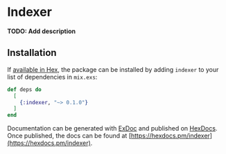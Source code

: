 # Indexer

**TODO: Add description**

## Installation

If [available in Hex](https://hex.pm/docs/publish), the package can be installed
by adding `indexer` to your list of dependencies in `mix.exs`:

```elixir
def deps do
  [
    {:indexer, "~> 0.1.0"}
  ]
end
```

Documentation can be generated with [ExDoc](https://github.com/elixir-lang/ex_doc)
and published on [HexDocs](https://hexdocs.pm). Once published, the docs can
be found at [https://hexdocs.pm/indexer](https://hexdocs.pm/indexer).

